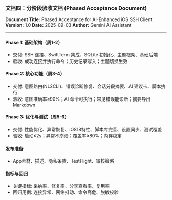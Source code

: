 ### **文档四：分阶段验收文档 (Phased Acceptance Document)**

**Document Title:** Phased Acceptance for AI-Enhanced iOS SSH Client
**Version:** 1.0
**Date:** 2025-09-03
**Author:** Gemini AI Assistant

---

#### Phase 1: 基础架构（周1-2）
- 交付: SSH 连接、SwiftTerm 集成、SQLite 初始化、主题框架、基础后端
- 验收: 成功连接并执行命令；历史记录写入；主题切换生效

#### Phase 2: 核心功能（周3-4）
- 交付: 意图路由(NL2CLI)、错误诊断修复、会话分段摘要、AI 建议卡、脚本执行
- 验收: 意图准确率≥90%；AI 命令可执行；常见错误能诊断；摘要导出 Markdown

#### Phase 3: 优化与测试（周5-6）
- 交付: 性能优化、异常恢复、iOS18特性、脚本库完善、设置同步、测试覆盖
- 验收: 启动≤2s；异常不崩溃；覆盖率≥80%；内存稳定

#### 发布准备
- App素材、描述、隐私条款、TestFlight、审核策略

#### 指标与回归
- 关键指标: 采纳率、修复率、分享查看率、复用率
- 回归用例: 连接异常、网络抖动、命令高危、脱敏校验
